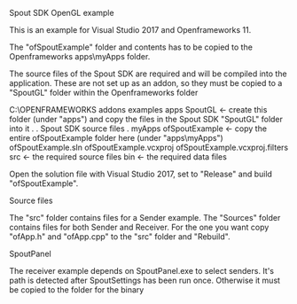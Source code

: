Spout SDK OpenGL example

This is an example for Visual Studio 2017 and Openframeworks 11.

The "ofSpoutExample" folder and contents has to be copied to the Openframeworks apps\myApps folder.

The source files of the Spout SDK are required and will be compiled into the application.
These are not set up as an addon, so they must be copied to a "SpoutGL" folder within the Openframeworks folder

C:\OPENFRAMEWORKS
    addons
    examples
    apps
      SpoutGL <- create this folder (under "apps") and copy the files in the Spout SDK "SpoutGL" folder into it 
	    .
		. Spout SDK source files
		.
      myApps
        ofSpoutExample <- copy the entire ofSpoutExample folder here (under "apps\myApps")
         ofSpoutExample.sln
         ofSpoutExample.vcxproj
         ofSpoutExample.vcxproj.filters
         src <- the required source files
         bin <- the required data files

Open the solution file with Visual Studio 2017, set to "Release" and build "ofSpoutExample".

Source files

The "src" folder contains files for a Sender example.
The "Sources" folder contains files for both Sender and Receiver.
For the one you want copy "ofApp.h" and "ofApp.cpp" to the "src" folder and "Rebuild".

SpoutPanel

The receiver example depends on SpoutPanel.exe to select senders.
It's path is detected after SpoutSettings has been run once.
Otherwise it must be copied to the folder for the binary
